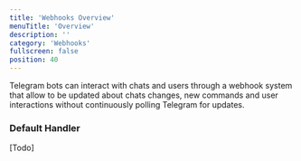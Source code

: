 ```yaml
---
title: 'Webhooks Overview'
menuTitle: 'Overview'
description: ''
category: 'Webhooks'
fullscreen: false 
position: 40
---
```


Telegram bots can interact with chats and users through a webhook system that allow to be updated about chats changes, new commands and user interactions without continuously polling Telegram for updates.

### Default Handler

[Todo]
